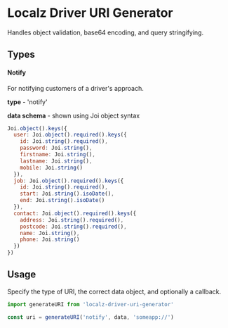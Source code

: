 # Localz Driver URI Generator

Handles object validation, base64 encoding, and query stringifying.

## Types

#### Notify

For notifying customers of a driver's approach.

**type** - 'notify'

**data schema** - shown using Joi object syntax

```javascript
Joi.object().keys({
  user: Joi.object().required().keys({
    id: Joi.string().required(),
    password: Joi.string(),
    firstname: Joi.string(),
    lastname: Joi.string(),
    mobile: Joi.string()
  }),
  job: Joi.object().required().keys({
    id: Joi.string().required(),
    start: Joi.string().isoDate(),
    end: Joi.string().isoDate()
  }),
  contact: Joi.object().required().keys({
    address: Joi.string().required(),
    postcode: Joi.string().required(),
    name: Joi.string(),
    phone: Joi.string()
  })
})
```

## Usage

Specify the type of URI, the correct data object, and optionally a callback.

```javascript
import generateURI from 'localz-driver-uri-generator'

const uri = generateURI('notify', data, 'someapp://')
```